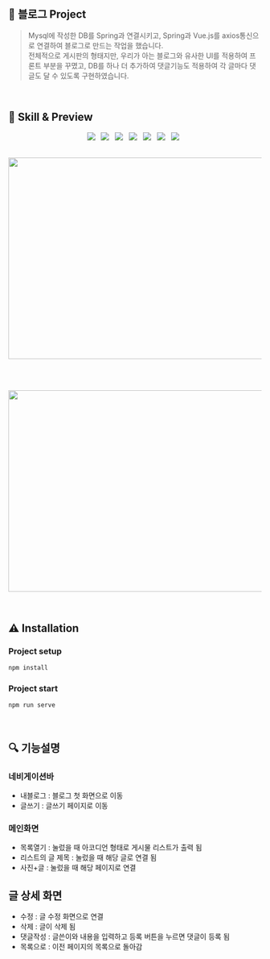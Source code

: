 ## 📓 블로그 Project

> Mysql에 작성한 DB를 Spring과 연결시키고, Spring과 Vue.js를 axios통신으로 연결하여 블로그로 만드는 작업을 했습니다.  
전체적으로 게시판의 형태지만, 우리가 아는 블로그와 유사한 UI를 적용하여 프론트 부분을 꾸몄고, DB를 하나 더 추가하여 댓글기능도 적용하여 각 글마다 댓글도 달 수 있도록 구현하였습니다.  
</br>

## 📝 Skill & Preview
<p align="center">
<img src="https://img.shields.io/badge/HTML5-E34F26?style=flat-square&logo=HTML5&logoColor=white"/> &nbsp
<img src="https://img.shields.io/badge/CSS3-1572B6?style=flat-square&logo=CSS3&logoColor=white"/> &nbsp
<img src="https://img.shields.io/badge/JavaScript-F7DF1E?style=flat-square&logo=JavaScript&logoColor=white"/> &nbsp
<img src="https://img.shields.io/badge/Vue.js-4FC08D?style=flat-square&logo=Vue.js&logoColor=white"/> &nbsp
<img src="https://img.shields.io/badge/Spring Boot-47A248?style=flat-square&logo=Spring Boot&logoColor=white"/> &nbsp 
<img src="https://img.shields.io/badge/MySQL-4479A1?style=flat-square&logo=MySQL&logoColor=white"/> &nbsp 
<img src="https://img.shields.io/badge/Java-007396?style=flat-square&logo=Java&logoColor=white"/> &nbsp 
<br/>
<br/>
<p align="center">
<img src="https://user-images.githubusercontent.com/82005305/136494803-f0c81ee4-7101-4a12-a518-5e83628d7300.gif" width="900" height="400">
</p>
</br>
</br>
<p align="center">
<img src="https://user-images.githubusercontent.com/82005305/136492194-b49d5936-2d2d-4c9d-9b88-2275cbc035af.gif"  width="900" height="400">
</p>
</br>

## ⚠ Installation

### **Project setup**

```jsx
npm install
```
### **Project start**

```jsx
npm run serve
```

</br>

## 🔍 기능설명

### 네비게이션바

- 내블로그 : 블로그 첫 화면으로 이동
- 글쓰기 : 글쓰기 페이지로 이동

### 메인화면

- 목록열기 : 눌렀을 때 아코디언 형태로 게시물 리스트가 출력 됨
- 리스트의 글 제목 : 눌렀을 때 해당 글로 연결 됨
- 사진+글 : 눌렀을 때 해당 페이지로 연결

## 글 상세 화면

- 수정 : 글 수정 화면으로 연결
- 삭제 :  글이 삭제 됨
- 댓글작성 : 글쓴이와 내용을 입력하고 등록 버튼을 누르면 댓글이 등록 됨
- 목록으로 : 이전 페이지의 목록으로 돌아감
